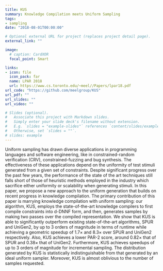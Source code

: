 ```yaml
---
title: KUS
summary: Knowledge Compilation meets Uniform Sampling
tags:
- sampling
date: "2018-08-01T00:00:00"

# Optional external URL for project (replaces project detail page).
external_link: ""

image:
  # caption: CardXOR
  focal_point: Smart

links:
- icon: file
  icon_pack: far
  name: LPAR 2018
  url: https://www.cs.toronto.edu/~meel//Papers/lpar18.pdf
url_code: "https://github.com/meelgroup/KUS"
url_pdf: ""
url_slides: ""
url_video: ""

# Slides (optional).
#   Associate this project with Markdown slides.
#   Simply enter your slide deck's filename without extension.
#   E.g. `slides = "example-slides"` references `content/slides/example-slides.md`.
#   Otherwise, set `slides = ""`.
# slides: example
---
```


Uniform sampling has drawn diverse applications in programming languages and software engineering, like in constrained-random verification (CRV), constrained-fuzzing and bug synthesis. The effectiveness of these applications depend on the uniformity of test stimuli generated from a given set of constraints. Despite significant progress over the past few years, the performance of the state of the art techniques still falls short of those of heuristic methods employed in the industry which sacrifice either uniformity or scalability when generating stimuli. In this paper, we propose a new approach to the uniform generation that builds on recent progress in knowledge compilation. The primary contribution of this paper is marrying knowledge compilation with uniform sampling: our algorithm, KUS, employs the state-of-the-art knowledge compilers to first compile constraints into d-DNNF form, and then, generates samples by making two passes over the compiled representation. We show that KUS is able to significantly outperform existing state-of-the-art algorithms, SPUR and UniGen2, by up to 3 orders of magnitude in terms of runtime while achieving a geometric speedup of $1.7\times$ and $8.3\times$ over SPUR and UniGen2 respectively. Also, KUS achieves a lower PAR-2 score, around $0.82\times$ that of SPUR and $0.38\times$ that of UniGen2. Furthermore, KUS achieves speedups of up to 3 orders of magnitude for incremental sampling. The distribution generated by KUS is statistically indistinguishable from that generated by an ideal uniform sampler. Moreover, KUS is almost oblivious to the number of samples requested.
